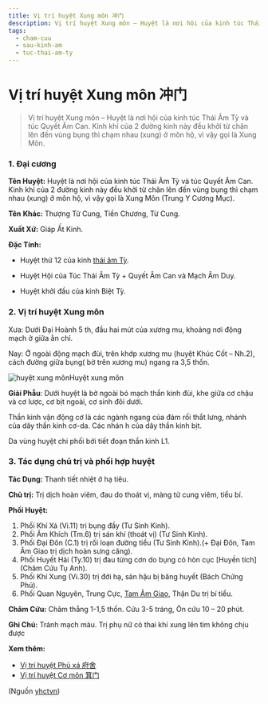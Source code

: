 ```yaml
---
title: Vị trí huyệt Xung môn 冲门
description: Vị trí huyệt Xung môn – Huyệt là nơi hội của kinh túc Thái Âm Tỳ và túc Quyết Âm Can. Kinh khí của 2 đường kinh này đều khởi từ chân lên đến vùng bụng thì chạm nhau (xung) ở môn hộ, vì vậy gọi là Xung Môn.
tags:
  - cham-cuu
  - sau-kinh-am
  - tuc-thai-am-ty
---
```


# Vị trí huyệt Xung môn 冲门 

> Vị trí huyệt Xung môn – Huyệt là nơi hội của kinh túc Thái Âm Tỳ và túc Quyết Âm Can. Kinh khí của 2 đường kinh này đều khởi từ chân lên đến vùng bụng thì chạm nhau (xung) ở môn hộ, vì vậy gọi là Xung Môn.

### 1. Đại cương

**Tên Huyệt:** Huyệt là nơi hội của kinh túc Thái Âm Tỳ và túc Quyết Âm Can. Kinh khí của 2 đường kinh này đều khởi từ chân lên đến vùng bụng thì chạm nhau (xung) ở môn hộ, vì vậy gọi là Xung Môn (Trung Y Cương Mục).

**Tên** **Khác:** Thượng Tử Cung, Tiền Chương, Từ Cung.

**Xuất Xứ:** Giáp Ất Kinh.

**Đặc Tính:**

+ Huyệt thứ 12 của kinh [thái âm Tỳ](/yhctvn/kinh-tuc-thai-am-ty/).

+ Huyệt Hội của Túc Thái Âm Tỳ + Quyết Âm Can và Mạch Âm Duy.

+ Huyệt khởi đầu của kinh Biệt Tỳ.

### 2. Vị trí huyệt Xung môn

Xưa: Dưới Đại Hoành 5 th, đầu hai mút của xương mu, khoảng nơi động mạch ở giữa ằn chỉ.

Nay: Ở ngoài động mạch đùi, trên khớp xương mu (huyệt Khúc Cốt – Nh.2), cách đường giữa bụng( bờ trên xương mu) ngang ra 3,5 thốn.

![huyệt xung môn](/imgs/yhctvn/huyet-xung-mon.jpg)Huyệt xung môn

**Giải Phẫu**: Dưới huyệt là bờ ngoài bó mạch thần kinh đùi, khe giữa cơ chậu và cơ lược, cơ bịt ngoài, cơ sinh đôi dưới.

Thần kinh vận động cơ là các ngành ngang của đám rối thắt lưng, nhánh của dây thần kinh cơ-da. Các nhán h của dây thần kinh bịt.

Da vùng huyệt chi phối bởi tiết đoạn thần kinh L1.

### 3. Tác dụng chủ trị và phối hợp huyệt

**Tác Dụng:** Thanh tiết nhiệt ở hạ tiêu.

**Chủ trị:** Trị dịch hoàn viêm, đau do thoát vị, màng tử cung viêm, tiểu bí.

**Phối Huyệt:**

1. Phối Khí Xá (Vi.11) trị bụng đầy (Tư Sinh Kinh).
2. Phối Âm Khích (Tm.6) trị sán khí (thoát vị) (Tư Sinh Kinh).
3. Phối Đại Đôn (C.1) trị rối loạn đường tiểu (Tư Sinh Kinh).(+ Đại Đôn, Tam Âm Giao trị dịch hoàn sưng căng).
4. Phối Huyết Hải (Ty.10) trị đau từng cơn do bụng có hòn cục [Huyền tích] (Châm Cứu Tụ Anh).
5. Phối Khí Xung (Vi.30) trị đới hạ, sản hậu bị băng huyết (Bách Chứng Phú).
6. Phối Quan Nguyên, Trung Cực, [Tam Âm Giao](/yhctvn/vi-tri-huyet-tam-am-giao-%e4%b8%89%e9%98%b4%e4%ba%a4/), Thận Du trị bí tiểu.

**Châm Cứu:** Châm thẳng 1-1,5 thốn. Cứu 3-5 tráng, Ôn cứu 10 – 20 phút.

**Ghi Chú:** Tránh mạch máu. Trị phụ nữ có thai khí xung lên tim không chịu được

**Xem thêm:**

* [Vị trí huyệt Phủ xá 府舍](/yhctvn/vi-tri-huyet-phu-xa-%e5%ba%9c%e8%88%8d/)
* [Vị trí huyệt Cơ môn 箕门](/yhctvn/vi-tri-huyet-co-mon-%e7%ae%95%e9%97%a8/)

(Nguồn <a href="https://yhctvn.com/vi-tri-huyet-xung-mon-冲门/" target="_blank">yhctvn</a>)
